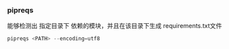 ### pipreqs
能够检测出 指定目录下 依赖的模块，并且在该目录下生成 requirements.txt文件
```python
pipreqs <PATH> --encoding=utf8
```
